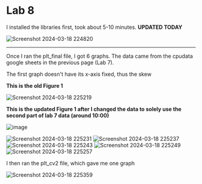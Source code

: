 # Lab 8
I installed the libraries first, took about 5-10 minutes.  **UPDATED TODAY**

![Screenshot 2024-03-18 224820](https://github.com/BlazedFir511/EE322/assets/65604948/9d7c3fa2-f44b-4148-8ec8-cc07befa91fc)

---
Once I ran the plt_final file, I got 6 graphs.  The data came from the cpudata google sheets in the previous page (Lab 7).

The first graph doesn't have its x-axis fixed, thus the skew

**This is the old Figure 1**

![Screenshot 2024-03-18 225219](https://github.com/BlazedFir511/EE322/assets/65604948/60757223-7822-4e84-ab9f-33bf34d952ae)

**This is the updated Figure 1 after I changed the data to solely use the second part of lab 7 data (around 10:00)**

![image](https://github.com/BlazedFir511/EE322/assets/65604948/0efdaca8-b03a-41c6-8b29-16958acd171b)

![Screenshot 2024-03-18 225231](https://github.com/BlazedFir511/EE322/assets/65604948/54c340de-a019-4cac-b20f-708c45fab8a8)
![Screenshot 2024-03-18 225237](https://github.com/BlazedFir511/EE322/assets/65604948/c975a84a-3535-4771-859b-c38fc388f364)
![Screenshot 2024-03-18 225243](https://github.com/BlazedFir511/EE322/assets/65604948/1444fac3-26c2-4e19-be25-b0e8a5a1d55b)
![Screenshot 2024-03-18 225249](https://github.com/BlazedFir511/EE322/assets/65604948/fbe79723-4625-46cd-b506-fed24e232dec)
![Screenshot 2024-03-18 225257](https://github.com/BlazedFir511/EE322/assets/65604948/59c660c7-dac8-4683-80b0-1e4755c36f3a)

I then ran the plt_cv2 file, which gave me one graph

![Screenshot 2024-03-18 225359](https://github.com/BlazedFir511/EE322/assets/65604948/c5f0bc17-1102-4dba-bc52-1bcfe355ac2a)

